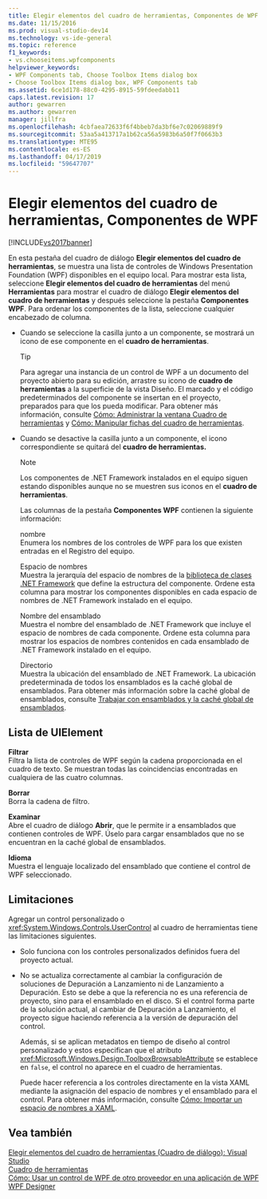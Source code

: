 ```yaml
---
title: Elegir elementos del cuadro de herramientas, Componentes de WPF | Microsoft Docs
ms.date: 11/15/2016
ms.prod: visual-studio-dev14
ms.technology: vs-ide-general
ms.topic: reference
f1_keywords:
- vs.chooseitems.wpfcomponents
helpviewer_keywords:
- WPF Components tab, Choose Toolbox Items dialog box
- Choose Toolbox Items dialog box, WPF Components tab
ms.assetid: 6ce1d178-88c0-4295-8915-59fdeedabb11
caps.latest.revision: 17
author: gewarren
ms.author: gewarren
manager: jillfra
ms.openlocfilehash: 4cbfaea72633f6f4bbeb7da3bf6e7c02069889f9
ms.sourcegitcommit: 53aa5a413717a1b62ca56a5983b6a50f7f0663b3
ms.translationtype: MTE95
ms.contentlocale: es-ES
ms.lasthandoff: 04/17/2019
ms.locfileid: "59647707"
---
```

# <a name="choose-toolbox-items-wpf-components"></a>Elegir elementos del cuadro de herramientas, Componentes de WPF
[!INCLUDE[vs2017banner](../../includes/vs2017banner.md)]

En esta pestaña del cuadro de diálogo **Elegir elementos del cuadro de herramientas**, se muestra una lista de controles de Windows Presentation Foundation (WPF) disponibles en el equipo local. Para mostrar esta lista, seleccione **Elegir elementos del cuadro de herramientas** del menú **Herramientas** para mostrar el cuadro de diálogo **Elegir elementos del cuadro de herramientas** y después seleccione la pestaña **Componentes WPF**. Para ordenar los componentes de la lista, seleccione cualquier encabezado de columna.  
  
- Cuando se seleccione la casilla junto a un componente, se mostrará un icono de ese componente en el **cuadro de herramientas**.  
  
  > [!TIP]
  >  Para agregar una instancia de un control de WPF a un documento del proyecto abierto para su edición, arrastre su icono de **cuadro de herramientas** a la superficie de la vista Diseño. El marcado y el código predeterminados del componente se insertan en el proyecto, preparados para que los pueda modificar. Para obtener más información, consulte [Cómo: Administrar la ventana Cuadro de herramientas](http://msdn.microsoft.com/a022c3fe-298c-4a59-a48f-b050da90ebc2) y [Cómo: Manipular fichas del cuadro de herramientas](http://msdn.microsoft.com/21285050-cadd-455a-b1f5-a2289a89c4db).  
  
- Cuando se desactive la casilla junto a un componente, el icono correspondiente se quitará del **cuadro de herramientas.**  
  
  > [!NOTE]
  >  Los componentes de .NET Framework instalados en el equipo siguen estando disponibles aunque no se muestren sus iconos en el **cuadro de herramientas**.  
  
  Las columnas de la pestaña **Componentes WPF** contienen la siguiente información:  
  
  nombre  
  Enumera los nombres de los controles de WPF para los que existen entradas en el Registro del equipo.  
  
  Espacio de nombres  
  Muestra la jerarquía del espacio de nombres de la [biblioteca de clases .NET Framework](http://msdn.microsoft.com/6c4f3a62-6a0f-41f2-9d52-ee0b13686f29) que define la estructura del componente. Ordene esta columna para mostrar los componentes disponibles en cada espacio de nombres de .NET Framework instalado en el equipo.  
  
  Nombre del ensamblado  
  Muestra el nombre del ensamblado de .NET Framework que incluye el espacio de nombres de cada componente. Ordene esta columna para mostrar los espacios de nombres contenidos en cada ensamblado de .NET Framework instalado en el equipo.  
  
  Directorio  
  Muestra la ubicación del ensamblado de .NET Framework. La ubicación predeterminada de todos los ensamblados es la caché global de ensamblados. Para obtener más información sobre la caché global de ensamblados, consulte [Trabajar con ensamblados y la caché global de ensamblados](http://msdn.microsoft.com/library/8a18e5c2-d41d-49ef-abcb-7c27e2469433).  
  
## <a name="uielement-list"></a>Lista de UIElement  
 **Filtrar**  
 Filtra la lista de controles de WPF según la cadena proporcionada en el cuadro de texto. Se muestran todas las coincidencias encontradas en cualquiera de las cuatro columnas.  
  
 **Borrar**  
 Borra la cadena de filtro.  
  
 **Examinar**  
 Abre el cuadro de diálogo **Abrir**, que le permite ir a ensamblados que contienen controles de WPF. Úselo para cargar ensamblados que no se encuentran en la caché global de ensamblados.  
  
 **Idioma**  
 Muestra el lenguaje localizado del ensamblado que contiene el control de WPF seleccionado.  
  
## <a name="limitations"></a>Limitaciones  
 Agregar un control personalizado o <xref:System.Windows.Controls.UserControl> al cuadro de herramientas tiene las limitaciones siguientes.  
  
- Solo funciona con los controles personalizados definidos fuera del proyecto actual.  
  
- No se actualiza correctamente al cambiar la configuración de soluciones de Depuración a Lanzamiento ni de Lanzamiento a Depuración. Esto se debe a que la referencia no es una referencia de proyecto, sino para el ensamblado en el disco. Si el control forma parte de la solución actual, al cambiar de Depuración a Lanzamiento, el proyecto sigue haciendo referencia a la versión de depuración del control.  
  
  Además, si se aplican metadatos en tiempo de diseño al control personalizado y estos especifican que el atributo <xref:Microsoft.Windows.Design.ToolboxBrowsableAttribute> se establece en `false`, el control no aparece en el cuadro de herramientas.  
  
  Puede hacer referencia a los controles directamente en la vista XAML mediante la asignación del espacio de nombres y el ensamblado para el control. Para obtener más información, consulte [Cómo: Importar un espacio de nombres a XAML](http://msdn.microsoft.com/6cda7c7a-369c-47dd-9c2d-13a35dcf737c).  
  
## <a name="see-also"></a>Vea también  
 [Elegir elementos del cuadro de herramientas (Cuadro de diálogo): Visual Studio](http://msdn.microsoft.com/bd07835f-18a8-433e-bccc-7141f65263bb)   
 [Cuadro de herramientas](../../ide/reference/toolbox.md)   
 [Cómo: Usar un control de WPF de otro proveedor en una aplicación de WPF](http://msdn.microsoft.com/f4c0b601-3818-4f9f-85e5-77905f3b427f)   
 [WPF Designer](http://msdn.microsoft.com/c6c65214-8411-4e16-b254-163ed4099c26)
